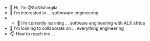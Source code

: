 - 👋 Hi, I’m @SirNtshingila
- 👀 I’m interested in ... softwware engineering
- - 🌱 I’m currently learning ... software engineering with ALX africa
- 💞️ I’m looking to collaborate on ... everything engineering
- 📫 How to reach me ... 

<!---
SirNtshingila/SirNtshingila is a ✨ special ✨ repository because its `README.md` (this file) appears on your GitHub profile.
You can click the Preview link to take a look at your changes.
--->
